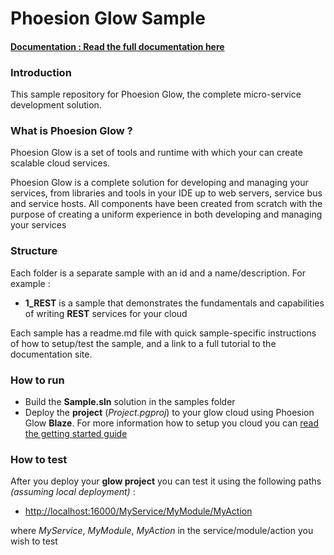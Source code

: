 # Phoesion Glow Sample


#### [Documentation : Read the full documentation here](https://glow-docs.phoesion.com/articles/intro.html)


### Introduction
This sample repository for Phoesion Glow, the complete micro-service development solution. 


### What is Phoesion Glow ?
Phoesion Glow is a set of tools and runtime with which your can create scalable cloud services.

Phoesion Glow is a complete solution for developing and managing your services, from libraries and tools in your IDE up to web servers, service bus and service hosts. All components have been created from scratch with the purpose of creating a uniform experience in both developing and managing your services


### Structure
Each folder is a separate sample with an id and a name/description. For example :

- **1_REST** is a sample that demonstrates the fundamentals and capabilities of writing **REST** services for your cloud

Each sample has a readme.md file with quick sample-specific instructions of how to setup/test the sample, and a link to a full tutorial to the documentation site.


### How to run
- Build the **Sample.sln** solution in the samples folder
- Deploy the **project** (*Project.pgproj*) to your glow cloud using Phoesion Glow **Blaze**. For more information how to setup you cloud you can [read the getting started guide](https://glow-docs.phoesion.com/articles/Getting_Started_DevMachine_Setup.html)


### How to test
After you deploy your **glow project** you can test it using the following paths *(assuming local deployment)* :

- [http://localhost:16000/MyService/MyModule/MyAction]() 

where *MyService*, *MyModule*, *MyAction* in the service/module/action you wish to test

